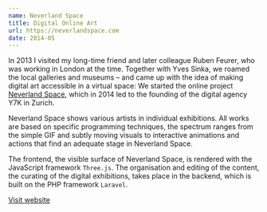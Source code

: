 ```yaml
---
name: Neverland Space
title: Digital Online Art
url: https://neverlandspace.com
date: 2014-05
---
```

In 2013 I visited my long-time friend and later colleague Ruben Feurer, who was working in London at the time. Together with Yves Sinka, we roamed the local galleries and museums – and came up with the idea of making digital art accessible in a virtual space: We started the online project [Neverland Space](https://neverlandspace.com), which in 2014 led to the founding of the digital agency Y7K in Zurich.

Neverland Space shows various artists in individual exhibitions. All works are based on specific programming techniques, the spectrum ranges from the simple GIF and subtly moving visuals to interactive animations and actions that find an adequate stage in Neverland Space.

The frontend, the visible surface of Neverland Space, is rendered with the JavaScript framework `Three.js`. The organisation and editing of the content, the curating of the digital exhibitions, takes place in the backend, which is built on the PHP framework `Laravel`.

[Visit website](https://neverlandspace.com)
